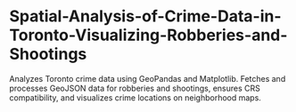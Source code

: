 # Spatial-Analysis-of-Crime-Data-in-Toronto-Visualizing-Robberies-and-Shootings
Analyzes Toronto crime data using GeoPandas and Matplotlib. Fetches and processes GeoJSON data for robberies and shootings, ensures CRS compatibility, and visualizes crime locations on neighborhood maps.
